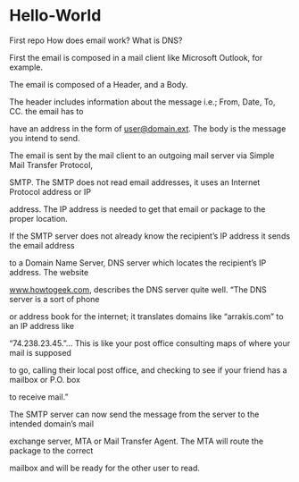 # Hello-World
First repo
How does email work? What is DNS?

First the email is composed in a mail client like Microsoft Outlook, for example.

The email is composed of a Header, and a Body. 

The header includes information about the message i.e.; From, Date, To, CC. the email has to 

have an address in the form of user@domain.ext. The body is the message you intend to send.

The email is sent by the mail client to an outgoing mail server via Simple Mail Transfer Protocol, 

SMTP. The SMTP does not read email addresses, it uses an Internet Protocol address or IP 

address. The IP address is needed to get that email or package to the proper location. 

If the SMTP server does not already know the recipient’s IP address it sends the email address 

to a Domain Name Server, DNS server which locates the recipient’s IP address. The website 

www.howtogeek.com, describes the DNS server quite well. “The DNS server is a sort of phone 

or address book for the internet; it translates domains like “arrakis.com” to an IP address like 

“74.238.23.45.”…  This is like your post office consulting maps of where your mail is supposed 

to go, calling their local post office, and checking to see if your friend has a mailbox or P.O. box 

to receive mail.”

The SMTP server can now send the message from the server to the intended domain’s  mail 

exchange server, MTA or Mail Transfer Agent. The MTA will route the package to the correct 

mailbox and will be ready for the other user to read.
